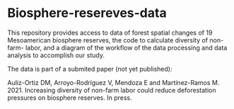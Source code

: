 # Biosphere-resereves-data
This repository provides access to data of forest spatial changes of 19 Mesoamerican biosphere reserves, the code to calculate diversity of non-farm- labor, and a diagram of the workflow of the data processing and data analysis to accomplish our study.

The data is part of a submited paper (not yet published):

Auliz-Ortiz DM, Arroyo-Rodríguez V, Mendoza E and Martínez-Ramos M. 2021. Increasing diversity of non-farm labor could reduce deforestation pressures on biosphere reserves. In press. 
